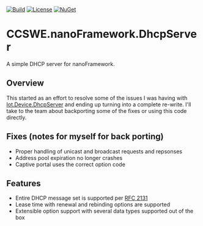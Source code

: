 [![Build](https://github.com/CCSWE-nanoFramework/CCSWE.nanoFramework/actions/workflows/build-solution.yml/badge.svg)](https://github.com/CCSWE-nanoFramework/CCSWE.nanoFramework/actions/workflows/build-solution.yml) [![License](https://img.shields.io/badge/License-MIT-blue.svg)](LICENSE) [![NuGet](https://img.shields.io/nuget/dt/CCSWE.nanoFramework.DhcpServer.svg?label=NuGet&style=flat&logo=nuget)](https://www.nuget.org/packages/CCSWE.nanoFramework.DhcpServer/) 

# CCSWE.nanoFramework.DhcpServer

A simple DHCP server for nanoFramework.

## Overview

This started as an effort to resolve some of the issues I was having with [Iot.Device.DhcpServer](https://github.com/nanoframework/nanoFramework.IoT.Device/tree/develop/devices/DhcpServer) and ending up turning into a complete re-write. I'll take to the team about backporting some of the fixes or using this code directly.

## Fixes (notes for myself for back porting)

- Proper handling of unicast and broadcast requests and repsonses
- Address pool expiration no longer crashes
- Captive portal uses the correct option code

## Features

- Entire DHCP message set is supported per [RFC 2131](https://datatracker.ietf.org/doc/html/rfc2131)
- Lease time with renewal and rebinding options are supported
- Extensible option support with several data types supported out of the box
